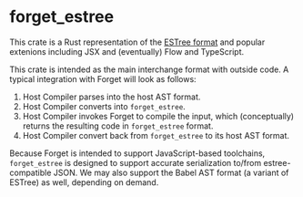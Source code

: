 # forget_estree

This crate is a Rust representation of the [ESTree format](https://github.com/estree/estree/tree/master) and
popular extenions including JSX and (eventually) Flow and TypeScript.

This crate is intended as the main interchange format with outside code. A typical integration with Forget
will look as follows:

1. Host Compiler parses into the host AST format.
2. Host Compiler converts into `forget_estree`.
3. Host Compiler invokes Forget to compile the input, which (conceptually) 
   returns the resulting code in `forget_estree` format.
4. Host Compiler convert back from `forget_estree` to its host AST format.

Because Forget is intended to support JavaScript-based toolchains, `forget_estree` is designed to support
accurate serialization to/from estree-compatible JSON. We may also support the Babel AST format 
(a variant of ESTree) as well, depending on demand.